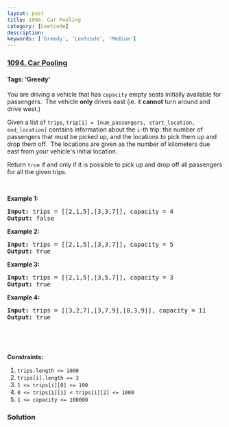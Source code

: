 ```yaml
---
layout: post
title: 1094. Car Pooling
category: [Leetcode]
description: 
keywords: ['Greedy', 'Leetcode', 'Medium']
---
```

### [1094. Car Pooling](https://leetcode.com/problems/car-pooling)

#### Tags: 'Greedy'

<div class="content__u3I1 question-content__JfgR"><div><p>You are driving a vehicle that has <code>capacity</code> empty seats initially available for passengers.  The vehicle <strong>only</strong> drives east (ie. it <strong>cannot</strong> turn around and drive west.)</p>
<p>Given a list of <code>trips</code>, <code>trip[i] = [num_passengers, start_location, end_location]</code> contains information about the <code>i</code>-th trip: the number of passengers that must be picked up, and the locations to pick them up and drop them off.  The locations are given as the number of kilometers due east from your vehicle's initial location.</p>
<p>Return <code>true</code> if and only if it is possible to pick up and drop off all passengers for all the given trips. </p>
<p> </p>
<p><strong>Example 1:</strong></p>
<pre><strong>Input: </strong>trips = <span id="example-input-1-1">[[2,1,5],[3,3,7]]</span>, capacity = <span id="example-input-1-2">4</span>
<strong>Output: </strong><span id="example-output-1">false</span>
</pre>
<div>
<p><strong>Example 2:</strong></p>
<pre><strong>Input: </strong>trips = <span id="example-input-2-1">[[2,1,5],[3,3,7]]</span>, capacity = <span id="example-input-2-2">5</span>
<strong>Output: </strong><span id="example-output-2">true</span>
</pre>
<div>
<p><strong>Example 3:</strong></p>
<pre><strong>Input: </strong>trips = <span id="example-input-3-1">[[2,1,5],[3,5,7]]</span>, capacity = <span id="example-input-3-2">3</span>
<strong>Output: </strong><span id="example-output-3">true</span>
</pre>
<div>
<p><strong>Example 4:</strong></p>
<pre><strong>Input: </strong>trips = <span id="example-input-4-1">[[3,2,7],[3,7,9],[8,3,9]]</span>, capacity = <span id="example-input-4-2">11</span>
<strong>Output: </strong><span id="example-output-4">true</span>
</pre>
</div>
</div>
</div>
<div>
<div>
<div>
<div> </div>
</div>
</div>
</div>
<p> </p>
<p><strong>Constraints:</strong></p>
<ol>
<li><code>trips.length &lt;= 1000</code></li>
<li><code>trips[i].length == 3</code></li>
<li><code>1 &lt;= trips[i][0] &lt;= 100</code></li>
<li><code>0 &lt;= trips[i][1] &lt; trips[i][2] &lt;= 1000</code></li>
<li><code>1 &lt;= capacity &lt;= 100000</code></li>
</ol>
</div></div>

### Solution
